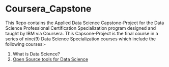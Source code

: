 # Coursera_Capstone
This Repo contains the Applied Data Science Capstone-Project for the Data Science Professional Certification Specialization program designed and taught by IBM via Coursera. This Capsone-Project is the final course in a series of nine(9) Data Science Specialization courses which include the following courses:-
1. What is Data Science?
2. [Open Source tools for Data Science](https://medium.com/towards-artificial-intelligence/understanding-the-simple-maths-behind-simple-linear-regression-3ce4a30e7602)
